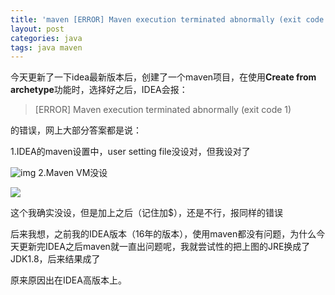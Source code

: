 ```yaml
---
title: 'maven [ERROR] Maven execution terminated abnormally (exit code 1)'
layout: post
categories: java
tags: java maven
---
```

今天更新了一下idea最新版本后，创建了一个maven项目，在使用**Create from archetype**功能时，选择好之后，IDEA会报：

>  [ERROR] Maven execution terminated abnormally (exit code 1)

的错误，网上大部分答案都是说：

1.IDEA的maven设置中，user setting file没设对，但我设对了

![img](https://img-blog.csdn.net/20170628112306309?watermark/2/text/aHR0cDovL2Jsb2cuY3Nkbi5uZXQveWFuZ2hhaWJvYm8xMTA=/font/5a6L5L2T/fontsize/400/fill/I0JBQkFCMA==/dissolve/70/gravity/Center)
2.Maven VM没设

![](https://img-blog.csdn.net/20170628112456622?watermark/2/text/aHR0cDovL2Jsb2cuY3Nkbi5uZXQveWFuZ2hhaWJvYm8xMTA=/font/5a6L5L2T/fontsize/400/fill/I0JBQkFCMA==/dissolve/70/gravity/Center)

这个我确实没设，但是加上之后（记住加$），还是不行，报同样的错误

后来我想，之前我的IDEA版本（16年的版本），使用maven都没有问题，为什么今天更新完IDEA之后maven就一直出问题呢，我就尝试性的把上图的JRE换成了JDK1.8，后来结果成了



原来原因出在IDEA高版本上。